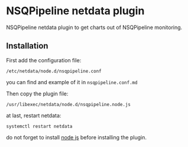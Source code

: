 # NSQPipeline netdata plugin

NSQPipeline netdata plugin to get charts out of NSQPipeline monitoring.

## Installation

First add the configuration file:

`/etc/netdata/node.d/nsqpipeline.conf`

you can find and example of it in `nsqpipeline.conf.md`

Then copy the plugin file:

`/usr/libexec/netdata/node.d/nsqpipeline.node.js`

at last, restart netdata:

`systemctl restart netdata`

do not forget to install [node js](https://nodejs.org/) before installing the plugin.